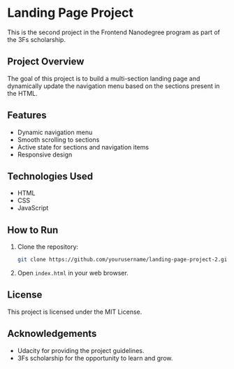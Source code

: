 # Landing Page Project

This is the second project in the Frontend Nanodegree program as part of the 3Fs scholarship.

## Project Overview

The goal of this project is to build a multi-section landing page and dynamically update the navigation menu based on the sections present in the HTML.

## Features

- Dynamic navigation menu
- Smooth scrolling to sections
- Active state for sections and navigation items
- Responsive design

## Technologies Used

- HTML
- CSS
- JavaScript

## How to Run

1. Clone the repository:
   ```bash
   git clone https://github.com/yourusername/landing-page-project-2.git
   ```
2. Open `index.html` in your web browser.

## License

This project is licensed under the MIT License.

## Acknowledgements

- Udacity for providing the project guidelines.
- 3Fs scholarship for the opportunity to learn and grow.

